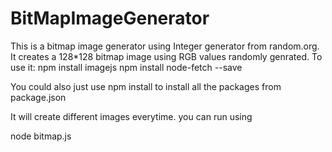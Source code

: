 # BitMapImageGenerator
This is a bitmap image generator using Integer generator from random.org. It creates a 128*128 bitmap image using RGB values randomly genrated.
To use it:
npm install imagejs
npm install node-fetch --save

You could also just use npm install to install all the packages from package.json

It will create different images everytime.
you can run using 

node bitmap.js


